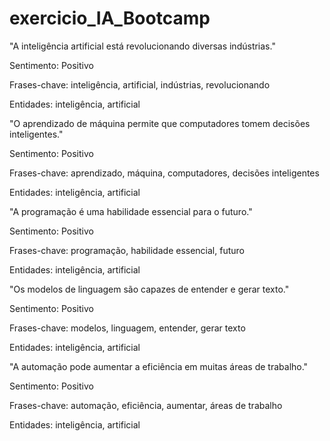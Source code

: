 # exercicio_IA_Bootcamp

"A inteligência artificial está revolucionando diversas indústrias."

Sentimento: Positivo

Frases-chave: inteligência, artificial, indústrias, revolucionando

Entidades: inteligência, artificial

"O aprendizado de máquina permite que computadores tomem decisões inteligentes."

Sentimento: Positivo

Frases-chave: aprendizado, máquina, computadores, decisões inteligentes

Entidades: inteligência, artificial

"A programação é uma habilidade essencial para o futuro."

Sentimento: Positivo

Frases-chave: programação, habilidade essencial, futuro

Entidades: inteligência, artificial

"Os modelos de linguagem são capazes de entender e gerar texto."

Sentimento: Positivo

Frases-chave: modelos, linguagem, entender, gerar texto

Entidades: inteligência, artificial

"A automação pode aumentar a eficiência em muitas áreas de trabalho."

Sentimento: Positivo

Frases-chave: automação, eficiência, aumentar, áreas de trabalho

Entidades: inteligência, artificial
